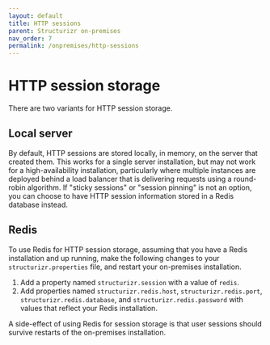 ```yaml
---
layout: default
title: HTTP sessions
parent: Structurizr on-premises
nav_order: 7
permalink: /onpremises/http-sessions
---
```


# HTTP session storage

There are two variants for HTTP session storage.

## Local server

By default, HTTP sessions are stored locally, in memory, on the server that created them. This works for a single server installation, but may not work for a high-availability installation, particularly where multiple instances are deployed behind a load balancer that is delivering requests using a round-robin algorithm. If "sticky sessions" or "session pinning" is not an option, you can choose
to have HTTP session information stored in a Redis database instead.

## Redis

To use Redis for HTTP session storage, assuming that you have a Redis installation and up running, make the following changes to your
`structurizr.properties` file, and restart your on-premises installation.

1. Add a property named `structurizr.session` with a value of `redis`.
2. Add properties named `structurizr.redis.host`, `structurizr.redis.port`, `structurizr.redis.database`, and `structurizr.redis.password` with values that reflect your Redis installation.

A side-effect of using Redis for session storage is that user sessions should survive restarts of the on-premises installation.